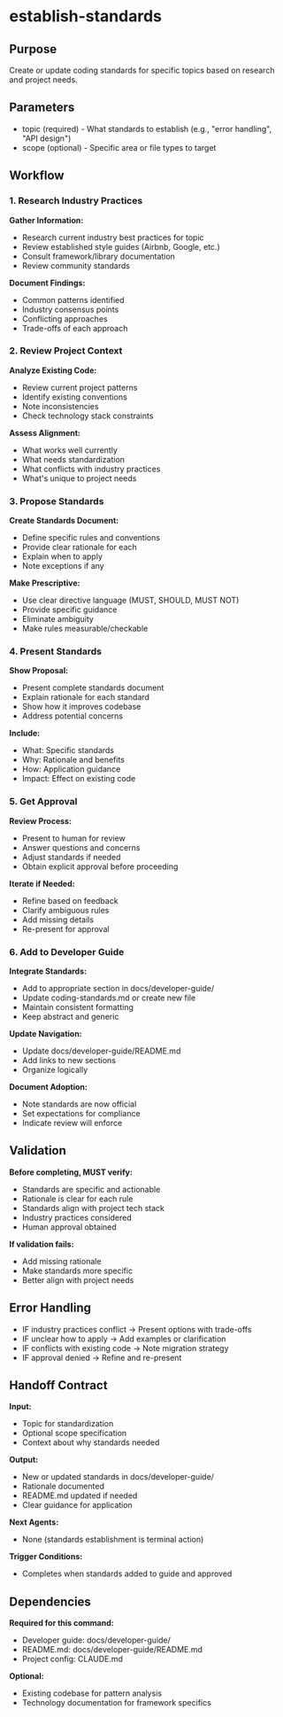 # establish-standards

## Purpose
Create or update coding standards for specific topics based on research and project needs.

## Parameters
- topic (required) - What standards to establish (e.g., "error handling", "API design")
- scope (optional) - Specific area or file types to target

## Workflow

### 1. Research Industry Practices

**Gather Information:**
- Research current industry best practices for topic
- Review established style guides (Airbnb, Google, etc.)
- Consult framework/library documentation
- Review community standards

**Document Findings:**
- Common patterns identified
- Industry consensus points
- Conflicting approaches
- Trade-offs of each approach

### 2. Review Project Context

**Analyze Existing Code:**
- Review current project patterns
- Identify existing conventions
- Note inconsistencies
- Check technology stack constraints

**Assess Alignment:**
- What works well currently
- What needs standardization
- What conflicts with industry practices
- What's unique to project needs

### 3. Propose Standards

**Create Standards Document:**
- Define specific rules and conventions
- Provide clear rationale for each
- Explain when to apply
- Note exceptions if any

**Make Prescriptive:**
- Use clear directive language (MUST, SHOULD, MUST NOT)
- Provide specific guidance
- Eliminate ambiguity
- Make rules measurable/checkable

### 4. Present Standards

**Show Proposal:**
- Present complete standards document
- Explain rationale for each standard
- Show how it improves codebase
- Address potential concerns

**Include:**
- What: Specific standards
- Why: Rationale and benefits
- How: Application guidance
- Impact: Effect on existing code

### 5. Get Approval

**Review Process:**
- Present to human for review
- Answer questions and concerns
- Adjust standards if needed
- Obtain explicit approval before proceeding

**Iterate if Needed:**
- Refine based on feedback
- Clarify ambiguous rules
- Add missing details
- Re-present for approval

### 6. Add to Developer Guide

**Integrate Standards:**
- Add to appropriate section in docs/developer-guide/
- Update coding-standards.md or create new file
- Maintain consistent formatting
- Keep abstract and generic

**Update Navigation:**
- Update docs/developer-guide/README.md
- Add links to new sections
- Organize logically

**Document Adoption:**
- Note standards are now official
- Set expectations for compliance
- Indicate review will enforce

## Validation

**Before completing, MUST verify:**
- Standards are specific and actionable
- Rationale is clear for each rule
- Standards align with project tech stack
- Industry practices considered
- Human approval obtained

**If validation fails:**
- Add missing rationale
- Make standards more specific
- Better align with project needs

## Error Handling

- IF industry practices conflict → Present options with trade-offs
- IF unclear how to apply → Add examples or clarification
- IF conflicts with existing code → Note migration strategy
- IF approval denied → Refine and re-present

## Handoff Contract

**Input:**
- Topic for standardization
- Optional scope specification
- Context about why standards needed

**Output:**
- New or updated standards in docs/developer-guide/
- Rationale documented
- README.md updated if needed
- Clear guidance for application

**Next Agents:**
- None (standards establishment is terminal action)

**Trigger Conditions:**
- Completes when standards added to guide and approved

## Dependencies

**Required for this command:**
- Developer guide: docs/developer-guide/
- README.md: docs/developer-guide/README.md
- Project config: CLAUDE.md

**Optional:**
- Existing codebase for pattern analysis
- Technology documentation for framework specifics
